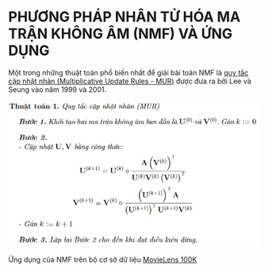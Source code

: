 # PHƯƠNG PHÁP NHÂN TỬ HÓA MA TRẬN KHÔNG ÂM (NMF) VÀ ỨNG DỤNG
Một trong những thuật toán phổ biến nhất để giải bài toán NMF là [quy tắc cập nhật nhân (Multiplicative Update Rules - MUR)](https://www.researchgate.net/publication/2538030_Algorithms_for_Non-negative_Matrix_Factorization) được đưa ra bởi Lee và Seung vào năm 1999 và 2001.

![](Anh/ThuatToan.jpg)

Ứng dụng của NMF trên bộ cơ sở dữ liệu [MovieLens 100K](https://grouplens.org/datasets/movielens/100k/)
